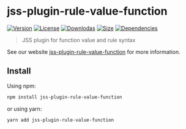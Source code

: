 # jss-plugin-rule-value-function

[![Version](https://img.shields.io/npm/v/jss-plugin-rule-value-function.svg?style=flat)](https://npmjs.org/package/jss-plugin-rule-value-function)
[![License](https://img.shields.io/npm/l/jss-plugin-rule-value-function.svg?style=flat)](https://github.com/cssinjs/jss/blob/master/LICENSE)
[![Downlodas](https://img.shields.io/npm/dm/jss-plugin-rule-value-function.svg?style=flat)](https://npmjs.org/package/jss-plugin-rule-value-function)
[![Size](https://img.shields.io/bundlephobia/minzip/jss-plugin-rule-value-function.svg?style=flat)](https://npmjs.org/package/jss-plugin-rule-value-function)
[![Dependencies](https://img.shields.io/david/cssinjs/jss.svg?path=packages%2Fjss-plugin-rule-value-function&style=flat)](https://npmjs.org/package/jss-plugin-rule-value-function)

> JSS plugin for function value and rule syntax

See our website [jss-plugin-rule-value-function](https://cssinjs.org/jss-plugin-rule-value-function?v=v10.9.2) for more information.

## Install

Using npm:

```sh
npm install jss-plugin-rule-value-function
```

or using yarn:

```sh
yarn add jss-plugin-rule-value-function
```
